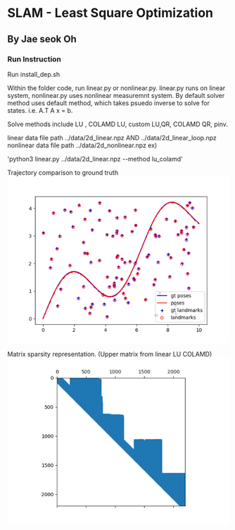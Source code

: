 # SLAM - Least Square Optimization

## By Jae seok Oh

### Run Instruction

Run install_dep.sh

Within the folder code, run linear.py or nonlinear.py.
linear.py runs on linear system, nonlinear.py uses nonlinear measuremnt system.
By default solver method uses default method, which takes psuedo inverse to solve for states.
i.e. A.T A x = b.

Solve methods include LU , COLAMD LU, custom LU,QR, COLAMD QR, pinv.

linear data file path ../data/2d_linear.npz AND ../data/2d_linear_loop.npz
nonlinear data file path ../data/2d_nonlinear.npz
ex)

'python3 linear.py ../data/2d_linear.npz --method lu_colamd'

Trajectory comparison to ground truth
![Test Image 1](results/linear_pinv_traj.png)

Matrix sparsity representation. (Upper matrix from linear LU COLAMD)
![Test Image 2](results/linear_LUcolamd_mat.png)


